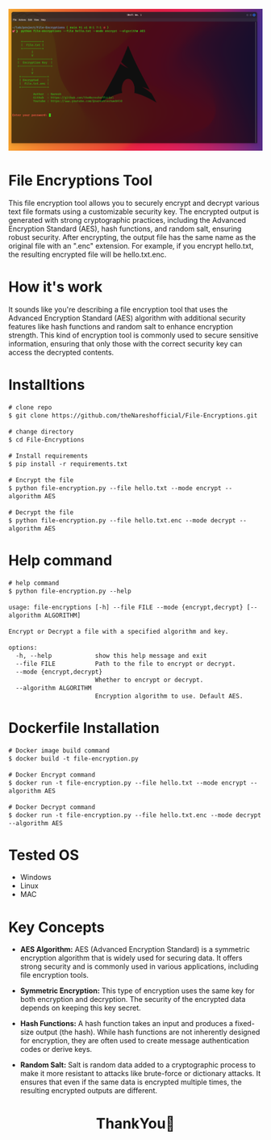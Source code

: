 
<p align="center">
            <img src="assests/file-encryption-Banner.png" width="1000px">
</p>

# File Encryptions Tool

This file encryption tool allows you to securely encrypt and decrypt various text file formats using a customizable security key. The encrypted output is generated with strong cryptographic practices, including the Advanced Encryption Standard (AES), hash functions, and random salt, ensuring robust security. After encrypting, the output file has the same name as the original file with an ".enc" extension. For example, if you encrypt hello.txt, the resulting encrypted file will be hello.txt.enc.

# How it's work

It sounds like you're describing a file encryption tool that uses the Advanced Encryption Standard (AES) algorithm with additional security features like hash functions and random salt to enhance encryption strength. This kind of encryption tool is commonly used to secure sensitive information, ensuring that only those with the correct security key can access the decrypted contents.

# Installtions

``` 
# clone repo
$ git clone https://github.com/theNareshofficial/File-Encryptions.git

# change directory
$ cd File-Encryptions

# Install requirements
$ pip install -r requirements.txt

# Encrypt the file
$ python file-encryption.py --file hello.txt --mode encrypt --algorithm AES

# Decrypt the file
$ python file-encryption.py --file hello.txt.enc --mode decrypt --algorithm AES
```

# Help command
```
# help command
$ python file-encryption.py --help

usage: file-encryptions [-h] --file FILE --mode {encrypt,decrypt} [--algorithm ALGORITHM]

Encrypt or Decrypt a file with a specified algorithm and key.

options:
  -h, --help            show this help message and exit
  --file FILE           Path to the file to encrypt or decrypt.
  --mode {encrypt,decrypt}
                        Whether to encrypt or decrypt.
  --algorithm ALGORITHM   
                        Encryption algorithm to use. Default AES.                                                                      
```

# Dockerfile Installation
```
# Docker image build command
$ docker build -t file-encryption.py

# Docker Encrypt command
$ docker run -t file-encryption.py --file hello.txt --mode encrypt --algorithm AES

# Docker Decrypt command
$ docker run -t file-encryption.py --file hello.txt.enc --mode decrypt --algorithm AES
```

# Tested OS
- Windows
- Linux
- MAC

# Key Concepts

- **AES Algorithm:** AES (Advanced Encryption Standard) is a symmetric encryption algorithm that is widely used for securing data. It offers strong security and is commonly used in various applications, including file encryption tools.

- **Symmetric Encryption:** This type of encryption uses the same key for both encryption and decryption. The security of the encrypted data depends on keeping this key secret.

- **Hash Functions:** A hash function takes an input and produces a fixed-size output (the hash). While hash functions are not inherently designed for encryption, they are often used to create message authentication codes or derive keys.

- **Random Salt:** Salt is random data added to a cryptographic process to make it more resistant to attacks like brute-force or dictionary attacks. It ensures that even if the same data is encrypted multiple times, the resulting encrypted outputs are different.


<h1 align="center">ThankYou🎉</h1>

